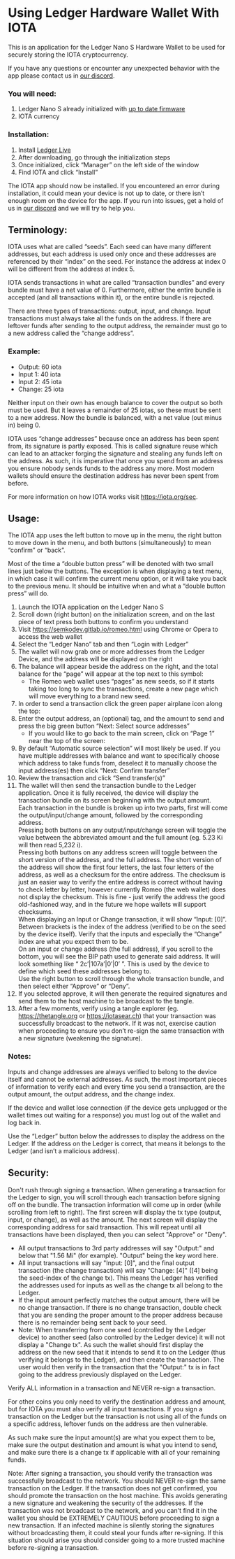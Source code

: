 # Using Ledger Hardware Wallet With IOTA

This is an application for the Ledger Nano S Hardware Wallet to be used for securely storing the IOTA cryptocurrency.

If you have any questions or encounter any unexpected behavior with the app please contact us in [our discord](https://discordapp.com/invite/SEdaqG9).

### You will need:
1. Ledger Nano S already initialized with [up to date firmware](https://support.ledgerwallet.com/hc/en-us/articles/360002731113)
2. IOTA currency

### Installation:
1. Install [Ledger Live](https://www.ledger.com/pages/ledger-live)
2. After downloading, go through the initialization steps
3. Once initialized, click “Manager” on the left side of the window
4. Find IOTA and click “Install”

The IOTA app should now be installed. If you encountered an error during installation, it could mean your device is not up to date, or there isn’t enough room on the device for the app. If you run into issues, get a hold of us in [our discord](https://discordapp.com/invite/SEdaqG9) and we will try to help you.

## Terminology:
IOTA uses what are called “seeds”. Each seed can have many different addresses, but each address is used only once and these addresses are referenced by their “index” on the seed. For instance the address at index 0 will be different from the address at index 5.

IOTA sends transactions in what are called “transaction bundles” and every bundle must have a net value of 0. Furthermore, either the entire bundle is accepted (and all transactions within it), or the entire bundle is rejected.

There are three types of transactions: output, input, and change. Input transactions must always take all the funds on the address. If there are leftover funds after sending to the output address, the remainder must go to a new address called the “change address”.

### Example:
- Output: 60 iota
- Input 1: 40 iota
- Input 2: 45 iota
- Change: 25 iota

Neither input on their own has enough balance to cover the output so both must be used. But it leaves a remainder of 25 iotas, so these must be sent to a new address. Now the bundle is balanced, with a net value (out minus in) being 0.

IOTA uses “change addresses” because once an address has been spent from, its signature is partly exposed. This is called signature reuse which can lead to an attacker forging the signature and stealing any funds left on the address. As such, it is imperative that once you spend from an address you ensure nobody sends funds to the address any more. Most modern wallets should ensure the destination address has never been spent from before.

For more information on how IOTA works visit https://iota.org/sec.

## Usage:
The IOTA app uses the left button to move up in the menu, the right button to move down in the menu, and both buttons (simultaneously) to mean “confirm” or “back”. 

Most of the time a “double button press” will be denoted with two small lines just below the buttons. The exception is when displaying a text menu, in which case it will confirm the current menu option, or it will take you back to the previous menu. It should be intuitive when and what a “double button press” will do.

1. Launch the IOTA application on the Ledger Nano S
2. Scroll down (right button) on the initialization screen, and on the last piece of text press both buttons to confirm you understand
3. Visit https://semkodev.gitlab.io/romeo.html using Chrome or Opera to access the web wallet
4. Select the “Ledger Nano” tab and then “Login with Ledger”
5. The wallet will now grab one or more addresses from the Ledger Device, and the address will be displayed on the right
6. The balance will appear beside the address on the right, and the total balance for the “page” will appear at the top next to this symbol: 
    - The Romeo web wallet uses “pages” as new seeds, so if it starts taking too long to sync the transactions, create a new page which will move everything to a brand new seed.
7. In order to send a transaction click the green paper airplane icon along the top: 
8. Enter the output address, an (optional) tag, and the amount to send and press the big green button “Next: Select source addresses”
    - If you would like to go back to the main screen, click on “Page 1” near the top of the screen: 
9. By default “Automatic source selection” will most likely be used. If you have multiple addresses with balance and want to specifically choose which address to take funds from, deselect it to manually choose the input address(es) then click “Next: Confirm transfer”
10. Review the transaction and click “Send transfer(s)”
11. The wallet will then send the transaction bundle to the Ledger application. Once it is fully received, the device will display the transaction bundle on its screen beginning with the output amount.<br>
Each transaction in the bundle is broken up into two parts, first will come the output/input/change amount, followed by the corresponding address.<br>
Pressing both buttons on any output/input/change screen will toggle the value between the abbreviated amount and the full amount (eg. 5.23 Ki will then read 5,232 i).<br>
Pressing both buttons on any address screen will toggle between the short version of the address, and the full address. The short version of the address will show the first four letters, the last four letters of the address, as well as a checksum for the entire address. The checksum is just an easier way to verify the entire address is correct without having to check letter by letter, however currently Romeo (the web wallet) does not display the checksum. This is fine - just verify the address the good old-fashioned way, and in the future we hope wallets will support checksums.<br>
When displaying an Input or Change transaction, it will show “Input: [0]”. Between brackets is the index of the address (verified to be on the seed by the device itself). Verify that the inputs and especially the “Change” index are what you expect them to be.<br>
On an input or change address (the full address), if you scroll to the bottom, you will see the BIP path used to generate said address. It will look something like “ 2c’|107a’|0’|0’ ”. This  is used by the device to define which seed these addresses belong to.<br>
Use the right button to scroll through the whole transaction bundle, and then select either “Approve” or “Deny”.
12. If you selected approve, it will then generate the required signatures and send them to the host machine to be broadcast to the tangle.
13. After a few moments, verify using a tangle explorer (eg. https://thetangle.org or https://iotasear.ch) that your transaction was successfully broadcast to the network. If it was not, exercise caution when proceeding to ensure you don’t re-sign the same transaction with a new signature (weakening the signature).

### Notes:
Inputs and change addresses are always verified to belong to the device itself and cannot be external addresses. As such, the most important pieces of information to verify each and every time you send a transaction, are the output amount, the output address, and the change index.

If the device and wallet lose connection (if the device gets unplugged or the wallet times out waiting for a response) you must log out of the wallet and log back in.

Use the “Ledger” button below the addresses to display the address on the Ledger. If the address on the Ledger is correct, that means it belongs to the Ledger (and isn’t a malicious address).

## Security:
Don't rush through signing a transaction.
When generating a transaction for the Ledger to sign, you will scroll through each transaction before signing off on the bundle. The transaction information will come up in order (while scrolling from left to right). The first screen will display the tx type (output, input, or change), as well as the amount. The next screen will display the corresponding address for said transaction. This will repeat until all transactions have been displayed, then you can select "Approve" or "Deny".
- All output transactions to 3rd party addresses will say "Output:" and below that "1.56 Mi" (for example). "Output" being the key word here.
- All input transactions will say "Input: [0]", and the final output transaction (the change transaction) will say "Change: [4]" ([4] being the seed-index of the change tx). This means the Ledger has verified the addresses used for inputs as well as the change tx all belong to the Ledger.
- If the input amount perfectly matches the output amount, there will be no change transaction. If there is no change transaction, double check that you are sending the proper amount to the proper address because there is no remainder being sent back to your seed.
- Note: When transferring from one seed (controlled by the Ledger device) to another seed (also controlled by the Ledger device) it will not display a "Change tx". As such the wallet should first display the address on the new seed that it intends to send it to on the Ledger (thus verifying it belongs to the Ledger), and then create the transaction. The user would then verify in the transaction that the "Output:" tx is in fact going to the address previously displayed on the Ledger.

Verify ALL information in a transaction and NEVER re-sign a transaction.

For other coins you only need to verify the destination address and amount, but for IOTA you must also verify all input transactions. If you sign a transaction on the Ledger but the transaction is not using all of the funds on a specific address, leftover funds on the address are then vulnerable.

As such make sure the input amount(s) are what you expect them to be, make sure the output destination and amount is what you intend to send, and make sure there is a change tx if applicable with all of your remaining funds.

Note: After signing a transaction, you should verify the transaction was successfully broadcast to the network. You should NEVER re-sign the same transaction on the Ledger. If the transaction does not get confirmed, you should promote the transaction on the host machine. This avoids generating a new signature and weakening the security of the addresses.
If the transaction was not broadcast to the network, and you can't find it in the wallet you should be EXTREMELY CAUTIOUS before proceeding to sign a new transaction. If an infected machine is silently storing the signatures without broadcasting them, it could steal your funds after re-signing.
If this situation should arise you should consider going to a more trusted machine before re-signing a transaction.

